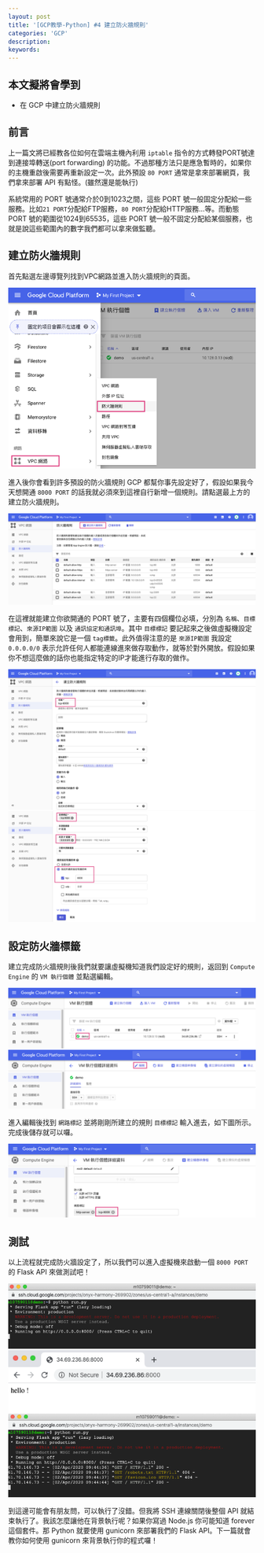 ```yaml
---
layout: post
title: '[GCP教學-Python] #4 建立防火牆規則'
categories: 'GCP'
description:
keywords: 
---
```


## 本文擬將會學到
- 在 GCP 中建立防火牆規則

## 前言
上一篇文將已經教各位如何在雲端主機內利用 `iptable` 指令的方式轉發PORT號達到連接埠轉送(port forwarding) 的功能。不過那種方法只是應急暫時的，如果你的主機重啟後需要再重新設定一次。此外預設 `80 PORT` 通常是拿來部署網頁，我們拿來部署 API 有點怪。(雖然還是能執行)

系統常用的 PORT 號通常介於0到1023之間，這些 PORT 號一般固定分配給一些服務。比如`21 PORT`分配給FTP服務，`80 PORT`分配給HTTP服務...等。而動態 PORT 號的範圍從1024到65535，這些 PORT 號一般不固定分配給某個服務，也就是說這些範圍內的數字我們都可以拿來做監聽。

## 建立防火牆規則
首先點選左邊導覽列找到VPC網路並進入防火牆規則的頁面。

![](/images/posts/gcp/2020/img1090331-1.png)

進入後你會看到許多預設的防火牆規則 GCP 都幫你事先設定好了，假設如果我今天想開通 `8000 PORT` 的話我就必須來到這裡自行新增一個規則。請點選最上方的建立防火牆規則。

![](/images/posts/gcp/2020/img1090331-2.png)

在這裡就能建立你欲開通的 PORT 號了，主要有四個欄位必填，分別為 `名稱`、`目標標記`、`來源IP範圍` 以及 `通訊協定和通訊埠`。其中 `目標標記` 要記起來之後做虛擬機設定會用到，簡單來說它是一個 `tag標籤`。此外值得注意的是 `來源IP範圍` 我設定 `0.0.0.0/0` 表示允許任何人都能連線進來做存取動作，就等於對外開放。假設如果你不想這麼做的話你也能指定特定的IP才能進行存取的做作。

![](/images/posts/gcp/2020/img1090331-3.png)
![](/images/posts/gcp/2020/img1090331-4.png)

## 設定防火牆標籤
建立完成防火牆規則後我們就要讓虛擬機知道我們設定好的規則，返回到 `Compute Engine` 的 `VM 執行個體` 並點選編輯。

![](/images/posts/gcp/2020/img1090331-5.png)
![](/images/posts/gcp/2020/img1090331-6.png)

進入編輯後找到 `網路標記` 並將剛剛所建立的規則 `目標標記` 輸入進去，如下圖所示。完成後儲存就可以囉。

![](/images/posts/gcp/2020/img1090331-7.png)

## 測試
以上流程就完成防火牆設定了，所以我們可以進入虛擬機來啟動一個 `8000 PORT` 的 Flask API 來做測試吧！

![](/images/posts/gcp/2020/img1090331-8.png)
![](/images/posts/gcp/2020/img1090331-9.png)
![](/images/posts/gcp/2020/img1090331-10.png)

到這邊可能會有朋友問，可以執行了沒錯。但我將 SSH 連線關閉後整個 API 就結束執行了。我該怎麼讓他在背景執行呢？如果你寫過 Node.js 你可能知道 forever 這個套件。那 Python 就要使用 gunicorn 來部署我們的 Flask API。下一篇就會教你如何使用 gunicorn 來背景執行你的程式囉！
